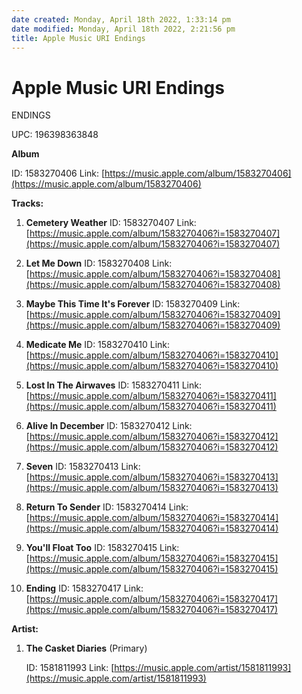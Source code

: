 ```yaml
---
date created: Monday, April 18th 2022, 1:33:14 pm
date modified: Monday, April 18th 2022, 2:21:56 pm
title: Apple Music URI Endings
---
```

# Apple Music URI Endings
ENDINGS

UPC: 196398363848

**Album**

ID: 1583270406
Link: [https://music.apple.com/album/1583270406](https://music.apple.com/album/1583270406)


**Tracks:**

1.  **Cemetery Weather**
    ID: 1583270407
    Link: [https://music.apple.com/album/1583270406?i=1583270407](https://music.apple.com/album/1583270406?i=1583270407)


2.  **Let Me Down**
    ID: 1583270408
    Link: [https://music.apple.com/album/1583270406?i=1583270408](https://music.apple.com/album/1583270406?i=1583270408)


3.  **Maybe This Time It's Forever**
    ID: 1583270409
    Link: [https://music.apple.com/album/1583270406?i=1583270409](https://music.apple.com/album/1583270406?i=1583270409)


4.  **Medicate Me**
    ID: 1583270410
    Link: [https://music.apple.com/album/1583270406?i=1583270410](https://music.apple.com/album/1583270406?i=1583270410)


5.  **Lost In The Airwaves**
    ID: 1583270411
    Link: [https://music.apple.com/album/1583270406?i=1583270411](https://music.apple.com/album/1583270406?i=1583270411)


6.  **Alive In December**
    ID: 1583270412
    Link: [https://music.apple.com/album/1583270406?i=1583270412](https://music.apple.com/album/1583270406?i=1583270412)


7.  **Seven**
    ID: 1583270413
    Link: [https://music.apple.com/album/1583270406?i=1583270413](https://music.apple.com/album/1583270406?i=1583270413)


8.  **Return To Sender**
    ID: 1583270414
    Link: [https://music.apple.com/album/1583270406?i=1583270414](https://music.apple.com/album/1583270406?i=1583270414)


9.  **You'll Float Too**
    ID: 1583270415
    Link: [https://music.apple.com/album/1583270406?i=1583270415](https://music.apple.com/album/1583270406?i=1583270415)


10.  **Ending**
    ID: 1583270417
    Link: [https://music.apple.com/album/1583270406?i=1583270417](https://music.apple.com/album/1583270406?i=1583270417)



**Artist:**

1.  **The Casket Diaries** (Primary)

    ID: 1581811993
    Link: [https://music.apple.com/artist/1581811993](https://music.apple.com/artist/1581811993)